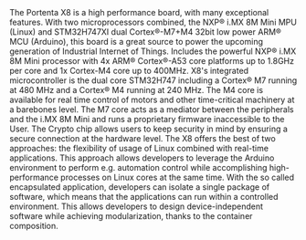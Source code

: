 <FeatureDescription>
  The Portenta X8 is a high performance board, with many exceptional features. With two microprocessors combined, the NXP® i.MX 8M Mini MPU (Linux) and STM32H747XI dual Cortex®-M7+M4 32bit low power ARM® MCU (Arduino), this board is a great source to power the upcoming generation of Industrial Internet of Things.
</FeatureDescription>

<FeatureList>
  <Feature title="NXP® i.MX 8M Mini" image="core">
    Includes the powerful NXP® i.MX 8M Mini processor with 4x ARM® Cortex®-A53 core platforms up to 1.8GHz per core and 1x Cortex-M4 core up to 400MHz. 
    <FeatureLink title="Datasheet" url="https://docs.arduino.cc/resources/datasheets/cortexa53.pdf" download blank/>
  </Feature>

  <Feature title="STM32H747XI dual Cortex®-M7+M4 32bit low power Arm® MCU" image="mcu">
    X8's integrated microcontroller is the dual core STM32H747 including a Cortex® M7 running at 480 MHz and a Cortex® M4 running at 240 MHz. The M4 core is available for real time control of motors and other time-critical machinery at a barebones level. The M7 core acts as a mediator between the peripherals and the i.MX 8M Mini and runs a proprietary firmware inaccessible to the User.
    <FeatureLink title="Datasheet" url="https://docs.arduino.cc/resources/datasheets/Arduino-Portenta-H7_Datasheet_stm32h747xi.pdf" download/>
  </Feature>

  <Feature title="NXP® SE050C2" image="crypto-chip">
    The Crypto chip allows users to keep security in mind by ensuring a secure connection at the hardware level.
    <FeatureLink title="Datasheet" url="https://docs.arduino.cc/resources/datasheets/SE050-DATASHEET.pdf" download blank/>
  </Feature>

  <Feature title="Two industrial-grade products in one" image="communication">
    The X8 offers the best of two approaches: the flexibility of usage of Linux combined with real-time applications. This approach allows developers to leverage the Arduino environment to perform e.g. automation control while accomplishing high-performance processes on Linux cores at the same time. 
  </Feature>

  <Feature title="Containerizing system" image="configurability">
    With the so called encapsulated application, developers can isolate a single package of software, which means that the applications can run within a controlled environment. This allows developers to design device-independent software while achieving modularization, thanks to the container composition.  
  </Feature>
</FeatureList>
